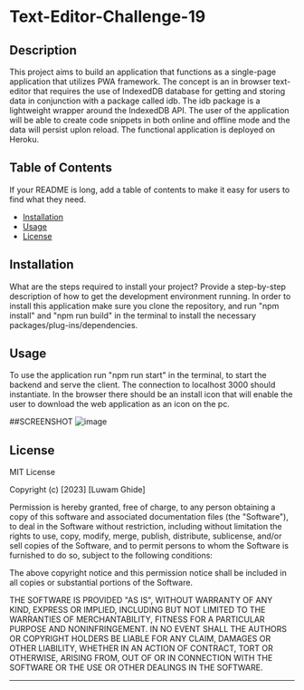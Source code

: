 # Text-Editor-Challenge-19

## Description
This project aims to build an application that functions as a single-page application that utilizes PWA framework. The concept is an in browser text-editor
that requires the use of IndexedDB database for getting and storing data in conjunction with a package called idb. The idb package is a lightweight wrapper 
around the IndexedDB API. The user of the application will be able to create code snippets in both online and offline mode and the data will persist uplon reload.
The functional application is deployed on Heroku.

## Table of Contents 

If your README is long, add a table of contents to make it easy for users to find what they need.

- [Installation](#installation)
- [Usage](#usage)
- [License](#license)

## Installation

What are the steps required to install your project? Provide a step-by-step description of how to get the development environment running.
In order to install this application make sure you clone the repository, and run "npm install" and "npm run build" in the terminal  to install the
necessary packages/plug-ins/dependencies.
## Usage
To use the application run "npm run start" in the terminal, to start the backend and serve the client. The connection to localhost 3000 should instantiate. 
In the browser there should be an install icon that will enable the user to download the web application as an icon on the pc.

##SCREENSHOT ![image](https://user-images.githubusercontent.com/111549689/218917368-c2b345bf-e13e-4bf9-b419-de67714a0c81.png)

## License

 MIT License

Copyright (c) [2023] [Luwam Ghide]

Permission is hereby granted, free of charge, to any person obtaining a copy
of this software and associated documentation files (the "Software"), to deal
in the Software without restriction, including without limitation the rights
to use, copy, modify, merge, publish, distribute, sublicense, and/or sell
copies of the Software, and to permit persons to whom the Software is
furnished to do so, subject to the following conditions:

The above copyright notice and this permission notice shall be included in all
copies or substantial portions of the Software.

THE SOFTWARE IS PROVIDED "AS IS", WITHOUT WARRANTY OF ANY KIND, EXPRESS OR
IMPLIED, INCLUDING BUT NOT LIMITED TO THE WARRANTIES OF MERCHANTABILITY,
FITNESS FOR A PARTICULAR PURPOSE AND NONINFRINGEMENT. IN NO EVENT SHALL THE
AUTHORS OR COPYRIGHT HOLDERS BE LIABLE FOR ANY CLAIM, DAMAGES OR OTHER
LIABILITY, WHETHER IN AN ACTION OF CONTRACT, TORT OR OTHERWISE, ARISING FROM,
OUT OF OR IN CONNECTION WITH THE SOFTWARE OR THE USE OR OTHER DEALINGS IN THE
SOFTWARE.

---
